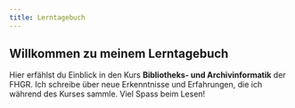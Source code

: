 ```yaml
---
title: Lerntagebuch
---
```


## Willkommen zu meinem Lerntagebuch

Hier erfählst du Einblick in den Kurs **Bibliotheks- und Archivinformatik** der FHGR. Ich schreibe über neue Erkenntnisse und Erfahrungen, die ich während des Kurses sammle. Viel Spass beim Lesen!
